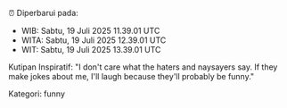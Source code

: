 ⏰ Diperbarui pada:
- WIB: Sabtu, 19 Juli 2025 11.39.01 UTC
- WITA: Sabtu, 19 Juli 2025 12.39.01 UTC
- WIT: Sabtu, 19 Juli 2025 13.39.01 UTC

Kutipan Inspiratif:
"I don't care what the haters and naysayers say. If they make jokes about me, I'll laugh because they'll probably be funny."


Kategori: funny


